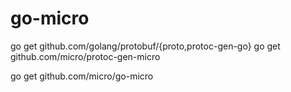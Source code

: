 # go-micro

go get github.com/golang/protobuf/{proto,protoc-gen-go}
go get github.com/micro/protoc-gen-micro

go get github.com/micro/go-micro